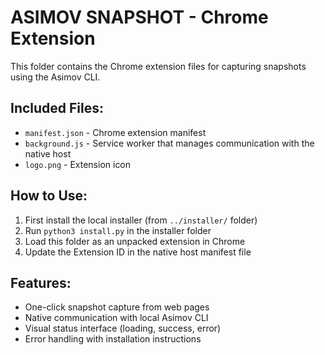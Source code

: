# ASIMOV SNAPSHOT - Chrome Extension

This folder contains the Chrome extension files for capturing snapshots using the Asimov CLI.

## Included Files:

- `manifest.json` - Chrome extension manifest
- `background.js` - Service worker that manages communication with the native host
- `logo.png` - Extension icon

## How to Use:

1. First install the local installer (from `../installer/` folder)
2. Run `python3 install.py` in the installer folder
3. Load this folder as an unpacked extension in Chrome
4. Update the Extension ID in the native host manifest file

## Features:

- One-click snapshot capture from web pages
- Native communication with local Asimov CLI
- Visual status interface (loading, success, error)
- Error handling with installation instructions